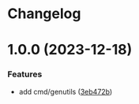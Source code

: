 # Changelog

# 1.0.0 (2023-12-18)


### Features

* add cmd/genutils ([3eb472b](https://github.com/alexandremahdhaoui/genutils/commit/3eb472b58ffd5a5c68a0c16ff7094471c3b735ee))

